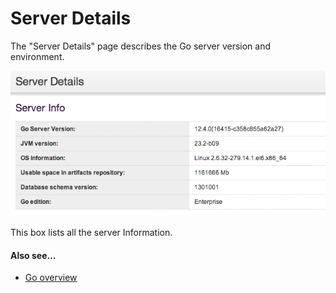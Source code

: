 # Server Details

The "Server Details" page describes the Go server version and environment.

![Server Details Page](../resources/images/ServerDetails.png)

This box lists all the server Information.

#### Also see...

-   [Go overview](../index.md)
